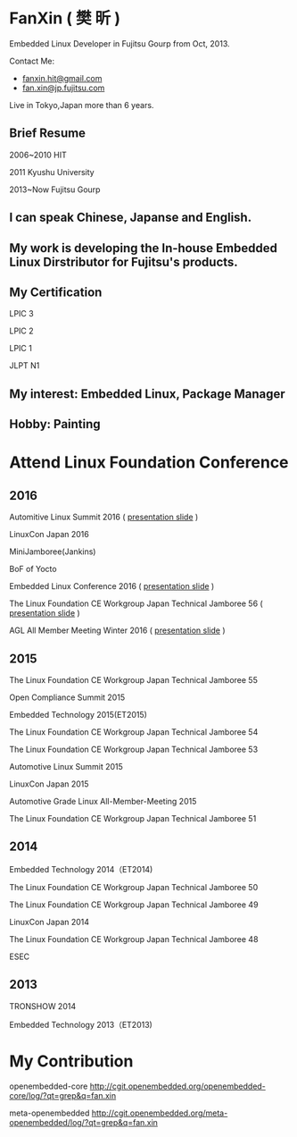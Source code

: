 # FanXin ( 樊 昕 )

Embedded Linux Developer in Fujitsu Gourp from Oct, 2013.

Contact Me:

- fanxin.hit@gmail.com
- fan.xin@jp.fujitsu.com

Live in Tokyo,Japan more than 6 years.

## Brief Resume

2006~2010 HIT

2011      Kyushu University

2013~Now      Fujitsu Gourp

## I can speak Chinese, Japanse and English.

## My work is developing the In-house Embedded Linux Dirstributor for Fujitsu's products.

## My Certification

LPIC 3

LPIC 2

LPIC 1

JLPT N1

## My interest: Embedded Linux, Package Manager 

## Hobby: Painting



# Attend Linux Foundation Conference

## 2016

Automitive Linux Summit 2016 ( [presentation slide](http://events.linuxfoundation.jp/sites/events/files/slides/ALS_2016_r007.pdf) )

LinuxCon Japan 2016

MiniJamboree(Jankins)

BoF of Yocto

Embedded Linux Conference 2016 ( [presentation slide](http://www.fujitsu.com/jp/group/fct/documents/events/2016/A_Smart_Way_to_Manage_Packages_in_Yocto_Project.pdf) )

The Linux Foundation CE Workgroup Japan Technical Jamboree 56 ( [presentation slide](http://www.fujitsu.com/jp/group/fct/documents/events/2016/A_Smart_Way_to_Manage_Packages.pdf) )

AGL All Member Meeting Winter 2016 ( [presentation slide](http://www.fujitsu.com/jp/group/fct/documents/events/2016/A_Smart_Way_to_Manage_Packages.pdf) )


## 2015

The Linux Foundation CE Workgroup Japan Technical Jamboree 55

Open Compliance Summit 2015

Embedded Technology 2015(ET2015)
 
The Linux Foundation CE Workgroup Japan Technical Jamboree 54

The Linux Foundation CE Workgroup Japan Technical Jamboree 53

Automotive Linux Summit 2015

LinuxCon Japan 2015

Automotive Grade Linux All-Member-Meeting 2015

The Linux Foundation CE Workgroup Japan Technical Jamboree 51

## 2014

Embedded Technology 2014（ET2014)

The Linux Foundation CE Workgroup Japan Technical Jamboree 50

The Linux Foundation CE Workgroup Japan Technical Jamboree 49

LinuxCon Japan 2014

The Linux Foundation CE Workgroup Japan Technical Jamboree 48

ESEC

## 2013

TRONSHOW 2014

Embedded Technology 2013（ET2013)

# My Contribution 

openembedded-core
http://cgit.openembedded.org/openembedded-core/log/?qt=grep&q=fan.xin

meta-openembedded
http://cgit.openembedded.org/meta-openembedded/log/?qt=grep&q=fan.xin



